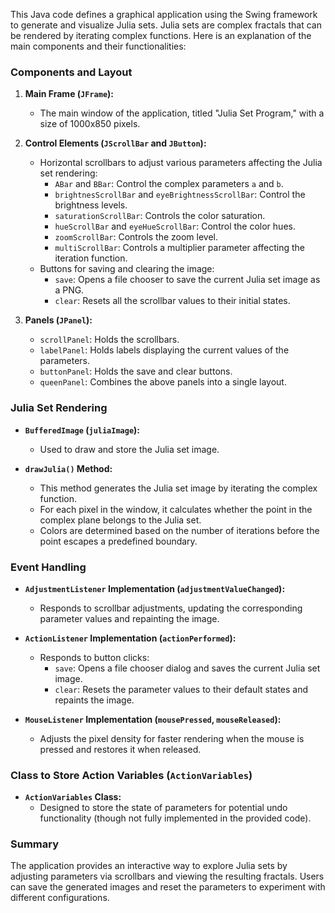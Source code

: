 This Java code defines a graphical application using the Swing framework to generate and visualize Julia sets. Julia sets are complex fractals that can be rendered by iterating complex functions. Here is an explanation of the main components and their functionalities:

### Components and Layout

1. **Main Frame (`JFrame`):**
   - The main window of the application, titled "Julia Set Program," with a size of 1000x850 pixels.

2. **Control Elements (`JScrollBar` and `JButton`):**
   - Horizontal scrollbars to adjust various parameters affecting the Julia set rendering:
     - `ABar` and `BBar`: Control the complex parameters `a` and `b`.
     - `brightnesScrollBar` and `eyeBrightnessScrollBar`: Control the brightness levels.
     - `saturationScrollBar`: Controls the color saturation.
     - `hueScrollBar` and `eyeHueScrollBar`: Control the color hues.
     - `zoomScrollBar`: Controls the zoom level.
     - `multiScrollBar`: Controls a multiplier parameter affecting the iteration function.
   - Buttons for saving and clearing the image:
     - `save`: Opens a file chooser to save the current Julia set image as a PNG.
     - `clear`: Resets all the scrollbar values to their initial states.

3. **Panels (`JPanel`):**
   - `scrollPanel`: Holds the scrollbars.
   - `labelPanel`: Holds labels displaying the current values of the parameters.
   - `buttonPanel`: Holds the save and clear buttons.
   - `queenPanel`: Combines the above panels into a single layout.

### Julia Set Rendering

- **`BufferedImage` (`juliaImage`):** 
  - Used to draw and store the Julia set image.
  
- **`drawJulia()` Method:** 
  - This method generates the Julia set image by iterating the complex function.
  - For each pixel in the window, it calculates whether the point in the complex plane belongs to the Julia set.
  - Colors are determined based on the number of iterations before the point escapes a predefined boundary.

### Event Handling

- **`AdjustmentListener` Implementation (`adjustmentValueChanged`):**
  - Responds to scrollbar adjustments, updating the corresponding parameter values and repainting the image.
  
- **`ActionListener` Implementation (`actionPerformed`):**
  - Responds to button clicks:
    - `save`: Opens a file chooser dialog and saves the current Julia set image.
    - `clear`: Resets the parameter values to their default states and repaints the image.

- **`MouseListener` Implementation (`mousePressed`, `mouseReleased`):**
  - Adjusts the pixel density for faster rendering when the mouse is pressed and restores it when released.

### Class to Store Action Variables (`ActionVariables`)

- **`ActionVariables` Class:**
  - Designed to store the state of parameters for potential undo functionality (though not fully implemented in the provided code).

### Summary

The application provides an interactive way to explore Julia sets by adjusting parameters via scrollbars and viewing the resulting fractals. Users can save the generated images and reset the parameters to experiment with different configurations.
